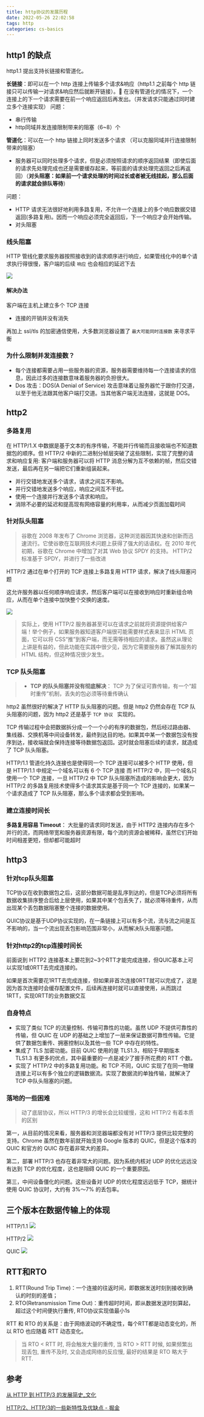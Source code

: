```yaml
---
title: http协议的发展历程
date: 2022-05-26 22:02:58
tags: http
categories: cs-basics
---
```


## http1 的缺点
http1.1 提出支持长链接和管道化。

**长链接**：即可以在一个 http 连接上传输多个请求&响应（http1.1 之前每个 http 链接只可以传输一对请求&响应然后就断开链接）。 在没有管道化的情况下，一个连接上的下一个请求需要在前一个响应返回后再发出。（并发请求只能通过同时建立多个连接实现）
问题：
-   串行传输
-   http同域并发连接限制带来的阻塞（6~8）个
    
**管道化**：可以在一个 http 链接上同时发送多个请求 （可以克服同域并行连接限制带来的阻塞）
-   服务器可以同时处理多个请求，但是必须按照请求的顺序返回结果（即使后面的请求先处理完成也还是需要缓存起来，等前面的请求处理完返回之后再返回）（**对头阻塞：如果前一个请求处理的时间过长或者被无线挂起，那么后面的请求就会排队等待**）
    
问题：
-   HTTP 请求无法很好地利用多路复用，不允许一个连接上的多个响应数据交错返回(多路复用)。因而一个响应必须完全返回后，下一个响应才会开始传输。
-   对头阻塞

### 线头阻塞
HTTP 管线化要求服务器按照接收到的请求顺序进行响应，如果管线化中的单个请求执行得很慢，客户端的后续 ` 响应 ` 也会相应的延迟下去

![](https://cdn.jsdelivr.net/gh/jiechen257/gallery@main/img/202312041412221.png)

#### 解决办法
客户端在主机上建立多个 TCP 连接
- 连接的开销并没有消失

再加上 ssl/tls 的加密通信使用，大多数浏览器设置了 ` 最大可能同时连接数 ` 来寻求平衡

### 为什么限制并发连接数？
-   每个连接都需要占用一些服务器的资源，服务器需要维持每一个连接请求的信息，因此过多的连接数意味着服务器的负担很大。
-   Dos 攻击：DOS(A Denial of Service) 攻击意味着让服务器忙于跟你打交道，以至于他无法跟其他客户端打交道。当其他客户端无法连接，这就是 DOS。

## http2
### 多路复用
在 HTTP/1.X 中数据是基于文本的有序传输，不能并行传输而且接收端也不知道数据包的顺序。但 HTTP/2 中新的二进制分帧层突破了这些限制，实现了完整的请求和响应复用: 客户端和服务器可以将 HTTP 消息分解为互不依赖的帧，然后交错发送，最后再在另一端把它们重新组装起来。

- 并行交错地发送多个请求，请求之间互不影响。
- 并行交错地发送多个响应，响应之间互不干扰。
- 使用一个连接并行发送多个请求和响应。
- 消除不必要的延迟和提高现有网络容量的利用率，从而减少页面加载时间

### 针对队头阻塞
> 谷歌在 2008 年发布了 Chrome 浏览器，这种浏览器因其快速和创新而迅速流行。它使谷歌在互联网技术问题上获得了强大的话语权。在 2010 年代初期，谷歌在 Chrome 中增加了对其 Web 协议 SPDY 的支持。
HTTP/2 标准基于 SPDY，并进行了一些改进

HTTP/2 通过在单个打开的 TCP 连接上多路复用 HTTP 请求，解决了线头阻塞问题

这允许服务器以任何顺序响应请求，然后客户端可以在接收到响应时重新组合响应，从而在单个连接中加快整个交换的速度。

![](https://cdn.jsdelivr.net/gh/jiechen257/gallery@main/img/202312041412315.png)

> 实际上，使用 HTTP/2 服务器甚至可以在请求之前就将资源提供给客户端！举个例子，如果服务器知道客户端很可能需要样式表来显示 HTML 页面，它可以将 CSS“推”到客户端，而无需等待相应的请求。虽然这从理论上讲是有益的，但此功能在实践中很少见，因为它需要服务器了解其服务的 HTML 结构，但这种情况很少发生。

### TCP 队头阻塞
> -   **TCP 的队头阻塞并没有彻底解决**： TCP 为了保证可靠传输，有一个“超时重传”机制，丢失的包必须等待重传确认

http2 虽然很好的解决了 HTTP 队头阻塞的问题。但是 http2 仍然会存在 TCP 队头阻塞的问题，因为 http2 还是基于 `TCP 协议 ` 实现的。

TCP 传输过程中会把数据拆分成一个一个小的有序的数据包，然后经过路由器、集线器、交换机等中间设备转发，最终到达目的地。如果其中某一个数据包没有按序到达，接收端就会保持连接等待数据包返回。这时就会阻塞后续的请求，就造成了 TCP 队头阻塞。

HTTP/1.1 管道化持久连接也是使得同一个 TCP 连接可以被多个 HTTP 使用，但是 HTTP/1.1 中规定一个域名可以有 6 个 TCP 连接
而 HTTP/2 中，同一个域名只使用一个 TCP 连接，一旦 HTTP/2 中 TCP 队头阻塞所造成的影响会更大，因为 HTTP/2 的多路复用技术使得多个请求其实是基于同一个 TCP 连接的，如果某一个请求造成了 TCP 队头阻塞，那么多个请求都会受到影响。

### 建立连接时间长
**多路复用容易 Timeout**： 大批量的请求同时发送，由于 HTTP2 连接内存在多个并行的流，而网络带宽和服务器资源有限，每个流的资源会被稀释，虽然它们开始时间相差更短，但却都可能超时
## http3
### 针对tcp队头阻塞
TCP协议在收到数据包之后，这部分数据可能是乱序到达的，但是TCP必须将所有数据收集排序整合后给上层使用，如果其中某个包丢失了，就必须等待重传，从而出现某个丢包数据阻塞整个连接的数据使用。

QUIC协议是基于UDP协议实现的，在一条链接上可以有多个流，流与流之间是互不影响的，当一个流出现丢包影响范围非常小，从而解决队头阻塞问题。

### 针对http2的tcp连接时间长
前面说到 HTTP2 连接基本上要花到2~3个RTT才能完成连接，但QUIC基本上可以实现1或0RTT去完成连接的。

如果是首次需要花1RTT去完成连接，但如果非首次连接0RTT就可以完成了，这是因为首次连接时会缓存配置文件，后续再连接时就可以直接使用，从而跳过1RTT，实现0RTT的业务数据交互

### 自身特点
-   实现了类似 TCP 的流量控制、传输可靠性的功能。虽然 UDP 不提供可靠性的传输，但 QUIC 在 UDP 的基础之上增加了一层来保证数据可靠性传输。它提供了数据包重传、拥塞控制以及其他一些 TCP 中存在的特性。
-   集成了 TLS 加密功能。目前 QUIC 使用的是 TLS1.3，相较于早期版本 TLS1.3 有更多的优点，其中最重要的一点是减少了握手所花费的 RTT 个数。
-   实现了 HTTP/2 中的多路复用功能。和 TCP 不同，QUIC 实现了在同一物理连接上可以有多个独立的逻辑数据流。实现了数据流的单独传输，就解决了 TCP 中队头阻塞的问题。

### 落地的一些困难
> 动了底层协议，所以 HTTP/3 的增长会比较缓慢，这和 HTTP/2 有着本质的区别

第一，从目前的情况来看，服务器和浏览器端都没有对 HTTP/3 提供比较完整的支持。Chrome 虽然在数年前就开始支持 Google 版本的 QUIC，但是这个版本的 QUIC 和官方的 QUIC 存在着非常大的差异。

第二，部署 HTTP/3 也存在着非常大的问题。因为系统内核对 UDP 的优化远远没有达到 TCP 的优化程度，这也是阻碍 QUIC 的一个重要原因。

第三，中间设备僵化的问题。这些设备对 UDP 的优化程度远远低于 TCP，据统计使用 QUIC 协议时，大约有 3%～7% 的丢包率。

## 三个版本在数据传输上的体现
HTTP/1.1
![](https://cdn.jsdelivr.net/gh/jiechen257/gallery@main/img/202307171105979.png)

HTTP/2
![](https://cdn.jsdelivr.net/gh/jiechen257/gallery@main/img/202307171106136.png)

QUIC
![](https://cdn.jsdelivr.net/gh/jiechen257/gallery@main/img/202307171106664.png)

## RTT和RTO
1.  RTT(Round Trip Time)：一个连接的往返时间，即数据发送时刻到接收到确认的时刻的差值；
2.  RTO(Retransmission Time Out)：重传超时时间，即从数据发送时刻算起，超过这个时间便执行重传, RTO协议实现值最小1s

RTT 和 RTO 的关系是：由于网络波动的不确定性，每个RTT都是动态变化的，所以 RTO 也应随着 RTT 动态变化。

> 当 RTO < RTT 时, 将会触发大量的重传, 当 RTO > RTT 时候, 如果频繁出现丢包, 重传不及时, 又会造成网络的反应慢, 最好的结果是 RTO 略大于 RTT.

## 参考
[从 HTTP 到 HTTP/3 的发展简史_文化](https://www.infoq.cn/article/uallzq6vu7emxbxdkjex)

[HTTP/2、HTTP/3的一些新特性及优缺点 - 掘金](https://juejin.cn/post/7096295041211039751#heading-8)